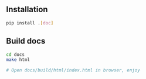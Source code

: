 ## Installation

```bash
pip install .[doc]
```

## Build docs

```bash
cd docs
make html

# Open docs/build/html/index.html in browser, enjoy
```
